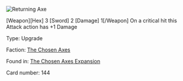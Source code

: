 
![Returning Axe](https://warhammerunderworlds.com/wp-content/uploads/sites/6/2018/02/144_ENG.png)

[Weapon][Hex] 3 [Sword] 2 [Damage] 1[/Weapon] On a critical hit this Attack action has +1 Damage

Type: Upgrade

Faction: [The Chosen Axes](/factions/the-chosen-axes.md)

Found in: [The Chosen Axes Expansion](/locations/the-chosen-axes-expansion.md)

Card number: 144
